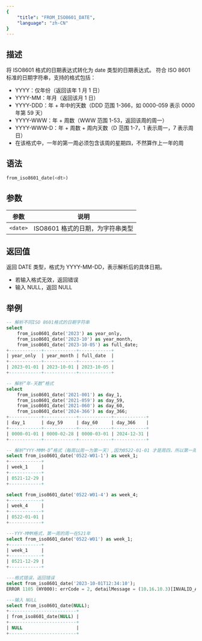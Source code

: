 ```yaml
---
{
    "title": "FROM_ISO8601_DATE",
    "language": "zh-CN"
}
---
```

## 描述

将 ISO8601 格式的日期表达式转化为 date 类型的日期表达式。
符合 ISO 8601 标准的日期字符串，支持的格式包括：
- YYYY：仅年份（返回该年 1 月 1 日）
- YYYY-MM：年月（返回该月 1 日）
- YYYY-DDD：年 + 年中的天数（DDD 范围 1-366，如 0000-059 表示 0000 年第 59 天）
- YYYY-WWW：年 + 周数（WWW 范围 1-53，返回该周的周一）
- YYYY-WWW-D：年 + 周数 + 周内天数（D 范围 1-7，1 表示周一，7 表示周日）
- 在该格式中，一年的第一周必须包含该周的星期四，不然算作上一年的周

## 语法

```sql
from_iso8601_date(<dt>)
```

## 参数

| 参数 | 说明 |
| -- | -- |
| `<date>` | ISO8601 格式的日期，为字符串类型 |

## 返回值

返回 DATE 类型，格式为 YYYY-MM-DD，表示解析后的具体日期。
- 若输入格式无效，返回错误
- 输入 NULL，返回 NULL

## 举例

```sql
-- 解析不同ISO 8601格式的日期字符串
select 
    from_iso8601_date('2023') as year_only, 
    from_iso8601_date('2023-10') as year_month, 
    from_iso8601_date('2023-10-05') as full_date; 
+------------+------------+------------+
| year_only  | year_month | full_date  |
+------------+------------+------------+
| 2023-01-01 | 2023-10-01 | 2023-10-05 |
+------------+------------+------------+

-- 解析“年-天数”格式
select 
    from_iso8601_date('2021-001') as day_1,  
    from_iso8601_date('2021-059') as day_59, 
    from_iso8601_date('2021-060') as day_60,  
    from_iso8601_date('2024-366') as day_366; 
+------------+------------+------------+------------+
| day_1      | day_59     | day_60     | day_366    |
+------------+------------+------------+------------+
| 0000-01-01 | 0000-02-28 | 0000-03-01 | 2024-12-31 |
+------------+------------+------------+------------+

-- 解析“YYY-MMM-D”格式（每周以周一为第一天）,因为0522-01-01 才是周四，所以第一周之前的都会返回 0521 的年份
select from_iso8601_date('0522-W01-1') as week_1;
+------------+
| week_1     |
+------------+
| 0521-12-29 |
+------------+

select from_iso8601_date('0522-W01-4') as week_4;
+------------+
| week_4     |
+------------+
| 0522-01-01 |
+------------+

---YYY-MMM格式，第一周的周一在521年
select from_iso8601_date('0522-W01') as week_1;
+------------+
| week_1     |
+------------+
| 0521-12-29 |
+------------+

---格式错误，返回错误
select from_iso8601_date('2023-10-01T12:34:10');
ERROR 1105 (HY000): errCode = 2, detailMessage = (10.16.10.3)[INVALID_ARGUMENT]Operation from_iso8601_date of 2023-10-01T12:34:10 is invalid

---输入 NULL
select from_iso8601_date(NULL);
+-------------------------+
| from_iso8601_date(NULL) |
+-------------------------+
| NULL                    |
+-------------------------+
```
